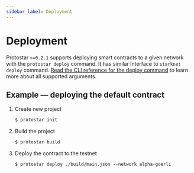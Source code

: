 ```yaml
---
sidebar_label: Deployment
---
```


# Deployment

Protostar `>=0.2.1` supports deploying smart contracts to a given network with the `protostar deploy` command. It has similar interface to `starknet deploy` command. [Read the CLI reference for the deploy command](/docs/cli-reference#deploy) to learn more about all supported arguments.

## Example — deploying the default contract
1. Create new project 
   ```bash
   $ protostar init
   ```
2. Build the project
   ```bash
   $ protostar build
   ```
3. Deploy the contract to the testnet
   ```
   $ protostar deploy ./build/main.json --network alpha-goerli
   ```


<!-- - protostar wraps starknet deploy command.  leverage configuration capabilities.

devnet
testnet
mainnet

you need to install starknet if you wish to interact with the contract from the cli -->